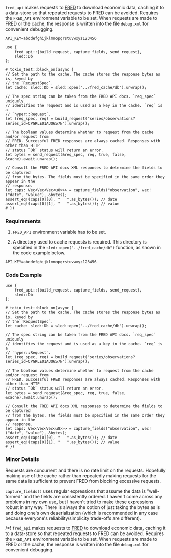 `fred_api` makes requests to [FRED](https://fred.stlouisfed.org/) to download
economic data, caching it to a data-store so that repeated requests to FRED can be
avoided. Requires the ``FRED_API`` environment variable to be set. When requests
are made to FRED or the cache, the response is written into the file `debug.xml` for
convenient debugging.

```text
API_KEY=abcdefghijklmnopqrstuvwxyz123456
```

```no_run
use {
    fred_api::{build_request, capture_fields, send_request},
    sled::Db
};

# tokio_test::block_on(async {
// Set the path to the cache. The cache stores the response bytes as is, keyed by
// the `RequestSpec`.
let cache: sled::Db = sled::open("../fred_cache/db").unwrap();

// The spec string can be taken from the FRED API docs. `req_spec` uniquely
// identifies the request and is used as a key in the cache. `req` is a
// `hyper::Request`.
let (req_spec, req) = build_request("series/observations?series_id=CPGRLE01AUQ657N").unwrap();

// The boolean values determine whether to request from the cache and/or request from
// FRED. Successful FRED responses are always cached. Responses with other than HTTP
// status `Ok` status will return an error.
let bytes = send_request(&req_spec, req, true, false, &cache).await.unwrap();

// Consult the FRED API docs XML responses to determine the fields to be captured
// from the bytes. The fields must be specified in the same order they appear in the
// response.
let caps: Vec<Vec<Vec<u8>>> = capture_fields("observation", vec!("date", "value"), &bytes);
assert_eq!(caps[0][0], "   ".as_bytes()); // date
assert_eq!(caps[0][1], "   ".as_bytes()); // value
# })
```

### Requirements

1. ``FRED_API`` environment variable has to be set.

2. A directory used to cache requests is required. This directory is specified in the 
``sled::open("../fred_cache/db")`` function, as shown in the code example below.

```text
API_KEY=abcdefghijklmnopqrstuvwxyz123456
```

### Code Example

```no_run
use {
    fred_api::{build_request, capture_fields, send_request},
    sled::Db
};

# tokio_test::block_on(async {
// Set the path to the cache. The cache stores the response bytes as is, keyed by
// the `RequestSpec`.
let cache: sled::Db = sled::open("../fred_cache/db").unwrap();

// The spec string can be taken from the FRED API docs. `req_spec` uniquely
// identifies the request and is used as a key in the cache. `req` is a
// `hyper::Request`.
let (req_spec, req) = build_request("series/observations?series_id=CPGRLE01AUQ657N").unwrap();

// The boolean values determine whether to request from the cache and/or request from
// FRED. Successful FRED responses are always cached. Responses with other than HTTP
// status `Ok` status will return an error.
let bytes = send_request(&req_spec, req, true, false, &cache).await.unwrap();

// Consult the FRED API docs XML responses to determine the fields to be captured
// from the bytes. The fields must be specified in the same order they appear in the
// response.
let caps: Vec<Vec<Vec<u8>>> = capture_fields("observation", vec!("date", "value"), &bytes);
assert_eq!(caps[0][0], "   ".as_bytes()); // date
assert_eq!(caps[0][1], "   ".as_bytes()); // value
# })
```

### Minor Details 

Requests are concurrent and there is no rate limit on the requests. Hopefully making
use of the cache rather than repeatedly making requests for the same data is sufficient
to prevent FRED from blocking excessive requests.

`capture_fields()` uses regular expressions that assume the data is "well-formed" and
the fields are consistently ordered. I haven't come across any problems in my own
use, but I haven't tried to make these expressions robust in any way. There is always
the option of just taking the bytes as is and doing one's own deserialization (which is
recommended in any case because everyone's reliability/simplicity trade-offs are different).

/*!
`fred_api` makes requests to [FRED](https://fred.stlouisfed.org/) to download
economic data, caching it to a data-store so that repeated requests to FRED can be
avoided. Requires the ``FRED_API`` environment variable to be set. When requests
are made to FRED or the cache, the response is written into the file `debug.xml` for
convenient debugging.

